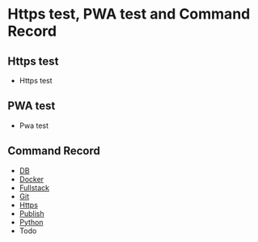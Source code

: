# Https test, PWA test and Command Record

## Https test
- Https test

## PWA test
- Pwa test

## Command Record

- [DB](document/db.md)
- [Docker](document/docker.md)
- [Fullstack](document/fullstack.md)
- [Git](document/git.md)
- [Https](document/https.md)
- [Publish](document/publish.md)
- [Python](document/python.md)
- Todo
